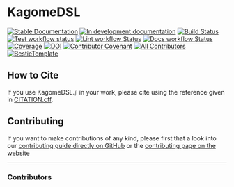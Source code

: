 # KagomeDSL

[![Stable Documentation](https://img.shields.io/badge/docs-stable-blue.svg)](https://hz-xiaxz.github.io/KagomeDSL.jl/stable)
[![In development documentation](https://img.shields.io/badge/docs-dev-blue.svg)](https://hz-xiaxz.github.io/KagomeDSL.jl/dev)
[![Build Status](https://github.com/hz-xiaxz/KagomeDSL.jl/workflows/Test/badge.svg)](https://github.com/hz-xiaxz/KagomeDSL.jl/actions)
[![Test workflow status](https://github.com/hz-xiaxz/KagomeDSL.jl/actions/workflows/Test.yml/badge.svg?branch=main)](https://github.com/hz-xiaxz/KagomeDSL.jl/actions/workflows/Test.yml?query=branch%3Amain)
[![Lint workflow Status](https://github.com/hz-xiaxz/KagomeDSL.jl/actions/workflows/Lint.yml/badge.svg?branch=main)](https://github.com/hz-xiaxz/KagomeDSL.jl/actions/workflows/Lint.yml?query=branch%3Amain)
[![Docs workflow Status](https://github.com/hz-xiaxz/KagomeDSL.jl/actions/workflows/Docs.yml/badge.svg?branch=main)](https://github.com/hz-xiaxz/KagomeDSL.jl/actions/workflows/Docs.yml?query=branch%3Amain)
[![Coverage](https://codecov.io/gh/hz-xiaxz/KagomeDSL.jl/branch/main/graph/badge.svg)](https://codecov.io/gh/hz-xiaxz/KagomeDSL.jl)
[![DOI](https://zenodo.org/badge/DOI/FIXME)](https://doi.org/FIXME)
[![Contributor Covenant](https://img.shields.io/badge/Contributor%20Covenant-2.1-4baaaa.svg)](CODE_OF_CONDUCT.md)
[![All Contributors](https://img.shields.io/github/all-contributors/hz-xiaxz/KagomeDSL.jl?labelColor=5e1ec7&color=c0ffee&style=flat-square)](#contributors)
[![BestieTemplate](https://img.shields.io/endpoint?url=https://raw.githubusercontent.com/JuliaBesties/BestieTemplate.jl/main/docs/src/assets/badge.json)](https://github.com/JuliaBesties/BestieTemplate.jl)

## How to Cite

If you use KagomeDSL.jl in your work, please cite using the reference given in [CITATION.cff](https://github.com/hz-xiaxz/KagomeDSL.jl/blob/main/CITATION.cff).

## Contributing

If you want to make contributions of any kind, please first that a look into our [contributing guide directly on GitHub](docs/src/90-contributing.md) or the [contributing page on the website](https://hz-xiaxz.github.io/KagomeDSL.jl/dev/90-contributing/)

---

### Contributors

<!-- ALL-CONTRIBUTORS-LIST:START - Do not remove or modify this section -->
<!-- prettier-ignore-start -->
<!-- markdownlint-disable -->

<!-- markdownlint-restore -->
<!-- prettier-ignore-end -->

<!-- ALL-CONTRIBUTORS-LIST:END -->
